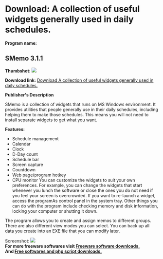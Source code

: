 # Download: A collection of useful widgets generally used in daily schedules.

**Program name:**

## SMemo 3.1.1

  
**Thumbshot:** ![](http://www.freewarefiles.com/screenshot/smemo_md.jpg)   
  
**Download link:** [Download A collection of useful widgets generally used in daily schedules.](http://freesoftwares.boysofts.com/SMemo_program_97904.html)  
  


**Publisher's Description**  
  


SMemo is a collection of widgets that runs on MS Windows environment. It provides utilities that people generally use in their daily schedules, including helping them to make those schedules. This means you will not need to install separate widgets to get what you want. 

**Features:**

  * Schedule management 
  * Calendar 
  * Clock 
  * D-Day count 
  * Schedule bar 
  * Screen capture 
  * Countdown 
  * Web page/program hotkey 
  * CPU monitor 
You can customize the widgets to suit your own preferences. For example, you can change the widgets that start whenever you lunch the software or close the ones you do not need if you feel your screen is overcrowded. If you want to re-launch a widget, access the programAs control panel in the system tray. Other things you can do with the program include checking memory and disk information, locking your computer or shutting it down. 

The program allows you to create and assign memos to different groups. There are also different view modes you can select. You can back up all data you create into an EXE file that you can modify later.

  
  
Screenshot: ![](http://www.freewarefiles.com/screenshot/smemo.jpg)   
**For more freeware softwares visit [Freeware software downloads.](http://freesoftwares.boysofts.com/)**   
**And [Free softwares and php script downloads.](http://www.boysofts.com/)**
